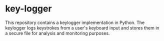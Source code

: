 # key-logger

This repository contains a keylogger implementation in Python.
The keylogger logs keystrokes from a user's keyboard input and stores them in a secure file for analysis and monitoring purposes.
